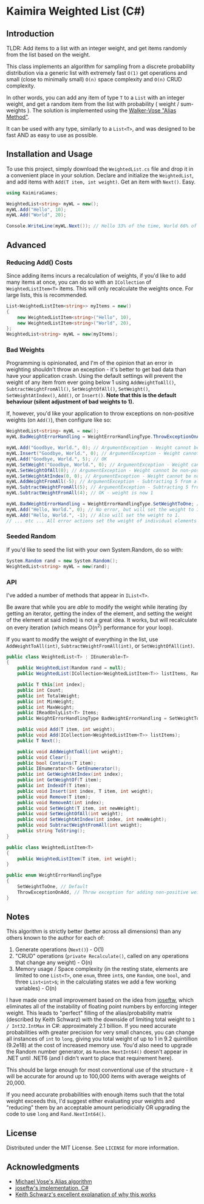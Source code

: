 ﻿# Kaimira Weighted List (C#)

## Introduction

TLDR: Add items to a list with an integer weight, and get items randomly from the list based on the weight.

This class implements an algorithm for sampling from a discrete probability distribution via a generic list with extremely fast `O(1)` get operations and small (close to minimally small) `O(n)` space complexity and `O(n)` CRUD complexity.

In other words, you can add any item of type `T` to a `List` with an integer weight, and get a random item from the list with probability ( weight / sum-weights ). The solution is implemented using the [Walker-Vose "Alias Method"](https://en.wikipedia.org/wiki/Alias_method).

It can be used with any type, similarly to a `List<T>`, and was designed to be fast AND as easy to use as possible.

## Installation and Usage

To use this project, simply download the `WeightedList.cs` file and drop it in a convenient place in your solution. Declare and initialize the `WeightedList`, and add items with `Add(T item, int weight)`. Get an item with `Next()`. Easy.

```cs
using KaimiraGames;

WeightedList<string> myWL = new();
myWL.Add("Hello", 10);
myWL.Add("World", 20);

Console.WriteLine(myWL.Next()); // Hello 33% of the time, World 66% of the time.
``` 

## Advanced

### Reducing Add() Costs

Since adding items incurs a recalculation of weights, if you'd like to add many items at once, you can do so with an `ICollection` of `WeightedListItem<T>` items. This will only recalculate the weights once. For large lists, this is recommended.

```cs
List<WeightedListItem<string>> myItems = new()
{
    new WeightedListItem<string>("Hello", 10),
    new WeightedListItem<string>("World", 20),
};
WeightedList<string> myWL = new(myItems);
```

### Bad Weights

Programming is opinionated, and I'm of the opinion that an error in weighting shouldn't throw an exception - it's better to get bad data than have your application crash. Using the default settings will prevent the weight of any item from ever going below 1 using `AddWeightToAll()`, `SubtractWeightFromAll()`, `SetWeightOfAll()`, `SetWeight()`, `SetWeightAtIndex()`, `Add()`, or `Insert()`. **Note that this is the default behaviour (silent adjustment of bad weights to 1).**

If, however, you'd like your application to throw exceptions on non-positive weights (on `Add()`), then configure like so:

```cs
WeightedList<string> myWL = new();
myWL.BadWeightErrorHandling = WeightErrorHandlingType.ThrowExceptionOnAdd;

myWL.Add("Goodbye, World.", 0); // ArgumentException - Weight cannot be non-positive.
myWL.Insert("Goodbye, World.", 0); // ArgumentException - Weight cannot be non-positive.
myWL.Add("Goodbye, World.", 5); // OK
myWL.SetWeight("Goodbye, World.", 0); // ArgumentException - Weight cannot be non-positive.
myWL.SetWeightOfAll(0); // ArgumentException - Weight cannot be non-positive.
myWL.SetWeightAtIndex(0, 0); // ArgumentException - Weight cannot be non-positive.
myWL.AddWeightFromAll(-5); // ArgumentException - Subtracting 5 from all items would set weight to non-positive for at least one element.
myWL.SubtractWeightFromAll(5); // ArgumentException - Subtracting 5 from all items would set weight to non-positive for at least one element.
myWL.SubtractWeightFromAll(4); // OK - weight is now 1 

myWL.BadWeightErrorHandling = WeightErrorHandlingType.SetWeightToOne; // default
myWL.Add("Hello, World.", 0); // No error, but will set the weight to 1.
myWL.Add("Hello, World.", -1); // Also will set the weight to 1.
// ... etc ... All error actions set the weight of individual elements that would be non-positive to 1.
```

### Seeded Random

If you'd like to seed the list with your own System.Random, do so with:

```cs
System.Random rand = new System.Random();
WeightedList<string> myWL = new(rand);
```

### API

I've added a number of methods that appear in `IList<T>`.

Be aware that while you are _able_ to modify the weight while iterating (by getting an iterator, getting the index of the element, and setting the weight of the element at said index) is not a great idea. It works, but will recalculate on every iteration (which means O(n<sup>2</sup>) performance for your loop).

If you want to modify the weight of everything in the list, use `AddWeightToAll(int)`, `SubtractWeightFromAll(int)`, or `SetWeightOfAll(int)`.

```cs
public class WeightedList<T> : IEnumerable<T>
{
    public WeightedList(Random rand = null);
    public WeightedList(ICollection<WeightedListItem<T>> listItems, Random rand = null);

    public T this[int index];
    public int Count;
    public int TotalWeight;
    public int MinWeight;
    public int MaxWeight;
    public IReadOnlyList<T> Items;
    public WeightErrorHandlingType BadWeightErrorHandling = SetWeightToOne;

    public void Add(T item, int weight);
    public void Add(ICollection<WeightedListItem<T>> listItems);
    public T Next();

    public void AddWeightToAll(int weight);
    public void Clear();
    public bool Contains(T item);
    public IEnumerator<T> GetEnumerator();
    public int GetWeightAtIndex(int index);
    public int GetWeightOf(T item);
    public int IndexOf(T item);
    public void Insert(int index, T item, int weight);
    public void Remove(T item);
    public void RemoveAt(int index);
    public void SetWeight(T item, int newWeight);
    public void SetWeightOfAll(int weight);
    public void SetWeightAtIndex(int index, int newWeight);
    public void SubtractWeightFromAll(int weight);
    public string ToString();
}

public class WeightedListItem<T>
{
    public WeightedListItem(T item, int weight);
}

public enum WeightErrorHandlingType
{
    SetWeightToOne, // Default
    ThrowExceptionOnAdd, // Throw exception for adding non-positive weight.
}
```

## Notes

This algorithm is strictly better (better across all dimensions) than any others known to the author for each of:

1) Generate operations (`Next()`) - O(1)
2) "CRUD" operations (`private Recalculate()`, called on any operations that change any weight) - O(n)
3) Memory usage / Space complexity (in the resting state, elements are limited to one `List<T>`, one `enum`, three `int`s, one `Random`, one `bool`, and three `List<int>`s; in the calculating states we add a few working variables) - O(n)

I have made one small improvement based on the idea from [joseftw](https://github.com/joseftw/), which eliminates all of the instability of floating point numbers by enforcing integer weight. This leads to "perfect" filling of the alias/probability matrix (described by Keith Schwarz) with the downside of limiting total weight to `1 / Int32.IntMax` in C#: approximately 2.1 billion. If you need accurate probabilities with greater precision for very small chances, you can change all instances of `int` to `long`, giving you total weight of up to 1 in 9.2 quintillion (9.2e18) at the cost of increased memory use. You'd also need to upgrade the Random number generator, as `Random.NextInt64()` doesn't appear in .NET until .NET6 (and I didn't want to place that requirement here).

This should be large enough for most conventional use of the structure - it will be accurate for around up to 100,000 items with average weights of 20,000.

If you need accurate probabilities with enough items such that the total weight exceeds this, I'd suggest either evaluating your weights and "reducing" them by an acceptable amount periodicially OR upgrading the code to use `long` and `Rand.NextInt64()`.

## License

Distributed under the MIT License. See `LICENSE` for more information.

## Acknowledgments

* [Michael Vose's Alias algorithm](https://en.wikipedia.org/wiki/Alias_method)
* [joseftw's implementation, C#](https://github.com/joseftw/jos.weightedresult)
* [Keith Schwarz's excellent explanation of why this works](https://www.keithschwarz.com/darts-dice-coins/)